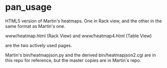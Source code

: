 # pan_usage
HTML5 version of Martin's heatmaps. One in Rack view, and the other in the same format as Martin's one.

www/heatmap.html (Rack View)
and www/heatmap4.html (Table View)

are the two actively used pages.

Martin's bin/heatmapjson.py and the derived bin/heatmapjson2.cgi are in this repo for reference, but the master copies are in Martin's repo.
